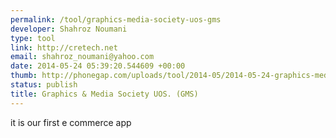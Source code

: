 ```yaml
---
permalink: /tool/graphics-media-society-uos-gms
developer: Shahroz Noumani
type: tool
link: http://cretech.net
email: shahroz_noumani@yahoo.com
date: 2014-05-24 05:39:20.544609 +00:00
thumb: http://phonegap.com/uploads/tool/2014-05/2014-05-24-graphics-media-society-uos-gms.jpg
status: publish
title: Graphics & Media Society UOS. (GMS)
---
```


it is our first e commerce app
